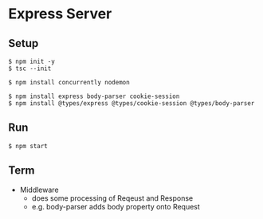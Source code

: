 # Express Server

## Setup

    $ npm init -y
    $ tsc --init

    $ npm install concurrently nodemon

    $ npm install express body-parser cookie-session
    $ npm install @types/express @types/cookie-session @types/body-parser

## Run

    $ npm start

## Term

- Middleware
  - does some processing of Reqeust and Response
  - e.g. body-parser adds body property onto Request
